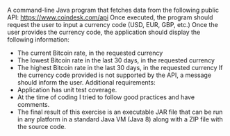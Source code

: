 A command-line Java program that fetches data from the following public API:
https://www.coindesk.com/api
Once executed, the program should request the user to input a currency code (USD, EUR, GBP, etc.)
Once the user provides the currency code, the application should display the following information:
- The current Bitcoin rate, in the requested currency
- The lowest Bitcoin rate in the last 30 days, in the requested currency
- The highest Bitcoin rate in the last 30 days, in the requested currency
If the currency code provided is not supported by the API, a message should inform the user.
Additional requirements:
- Application has unit test coverage.
- At the time of coding I tried to follow good practices and have comments.
- The final result of this exercise is an executable JAR file that can be run in any platform
in a standard Java VM (Java 8) along with a ZIP file with the source code.